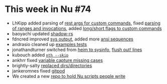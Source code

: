 # This week in Nu #74

- LhKipp added parsing of [rest args for custom commands](https://github.com/nushell/nushell/pull/2961), fixed [parsing of ranges and invocations](https://github.com/nushell/nushell/pull/2945), added [long/short flags to custom commands](https://github.com/nushell/nushell/pull/2944)
- baoyachi updated [shadow-rs](https://github.com/nushell/nushell/pull/2960)
- fdncred improved [sys output](https://github.com/nushell/nushell/pull/2959), added more [ansi sequences](https://github.com/nushell/nushell/pull/2955)
- andrasio cleaned up [examples tests](https://github.com/nushell/nushell/pull/2957)
- jonathandturner switched from [heim to sysinfo](https://github.com/nushell/nushell/pull/2954), [flush out! lines](https://github.com/nushell/nushell/pull/2952)
- kubouch added [`nth --skip`](https://github.com/nushell/nushell/pull/2953)
- ankhrr fixed [variable capture missing cases](https://github.com/nushell/nushell/pull/2951)
- brightly-salty [replaced dirs/directories](https://github.com/nushell/nushell/pull/2949)
- jankeromnes fixed [gitpod](https://github.com/nushell/nushell/pull/2948)
- We created a new [repo to hold Nu scripts people write](https://github.com/nushell/nu_scripts)
